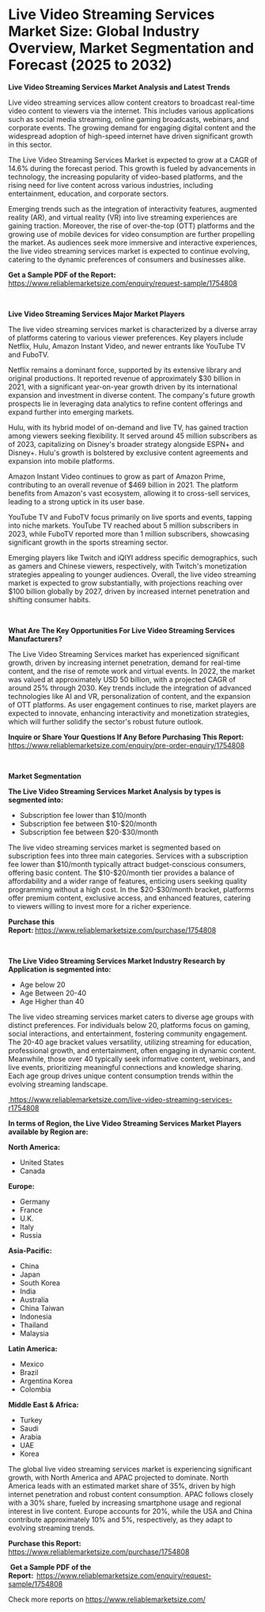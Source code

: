 <p><h1>Live Video Streaming Services Market Size: Global Industry Overview, Market Segmentation and Forecast (2025 to 2032)</h1></p><p><strong>Live Video Streaming Services Market Analysis and Latest Trends</strong></p>
<p><p>Live video streaming services allow content creators to broadcast real-time video content to viewers via the internet. This includes various applications such as social media streaming, online gaming broadcasts, webinars, and corporate events. The growing demand for engaging digital content and the widespread adoption of high-speed internet have driven significant growth in this sector.</p><p>The Live Video Streaming Services Market is expected to grow at a CAGR of 14.6% during the forecast period. This growth is fueled by advancements in technology, the increasing popularity of video-based platforms, and the rising need for live content across various industries, including entertainment, education, and corporate sectors. </p><p>Emerging trends such as the integration of interactivity features, augmented reality (AR), and virtual reality (VR) into live streaming experiences are gaining traction. Moreover, the rise of over-the-top (OTT) platforms and the growing use of mobile devices for video consumption are further propelling the market. As audiences seek more immersive and interactive experiences, the live video streaming services market is expected to continue evolving, catering to the dynamic preferences of consumers and businesses alike.</p></p>
<p><strong>Get a Sample PDF of the Report:&nbsp;</strong> <a href="https://www.reliablemarketsize.com/enquiry/request-sample/1754808?utm_campaign=1103&utm_medium=2&utm_source=Github&utm_content=ia&utm_term=10032025&utm_id=live-video-streaming-services">https://www.reliablemarketsize.com/enquiry/request-sample/1754808</a></p>
<p>&nbsp;</p>
<p><strong>Live Video Streaming Services Major Market Players</strong></p>
<p><p>The live video streaming services market is characterized by a diverse array of platforms catering to various viewer preferences. Key players include Netflix, Hulu, Amazon Instant Video, and newer entrants like YouTube TV and FuboTV. </p><p>Netflix remains a dominant force, supported by its extensive library and original productions. It reported revenue of approximately $30 billion in 2021, with a significant year-on-year growth driven by its international expansion and investment in diverse content. The company's future growth prospects lie in leveraging data analytics to refine content offerings and expand further into emerging markets.</p><p>Hulu, with its hybrid model of on-demand and live TV, has gained traction among viewers seeking flexibility. It served around 45 million subscribers as of 2023, capitalizing on Disney's broader strategy alongside ESPN+ and Disney+. Hulu's growth is bolstered by exclusive content agreements and expansion into mobile platforms.</p><p>Amazon Instant Video continues to grow as part of Amazon Prime, contributing to an overall revenue of $469 billion in 2021. The platform benefits from Amazon's vast ecosystem, allowing it to cross-sell services, leading to a strong uptick in its user base.</p><p>YouTube TV and FuboTV focus primarily on live sports and events, tapping into niche markets. YouTube TV reached about 5 million subscribers in 2023, while FuboTV reported more than 1 million subscribers, showcasing significant growth in the sports streaming sector.</p><p>Emerging players like Twitch and iQIYI address specific demographics, such as gamers and Chinese viewers, respectively, with Twitch's monetization strategies appealing to younger audiences. Overall, the live video streaming market is expected to grow substantially, with projections reaching over $100 billion globally by 2027, driven by increased internet penetration and shifting consumer habits.</p></p>
<p>&nbsp;</p>
<p><strong>What Are The Key Opportunities For Live Video Streaming Services Manufacturers?</strong></p>
<p><p>The Live Video Streaming Services market has experienced significant growth, driven by increasing internet penetration, demand for real-time content, and the rise of remote work and virtual events. In 2022, the market was valued at approximately USD 50 billion, with a projected CAGR of around 25% through 2030. Key trends include the integration of advanced technologies like AI and VR, personalization of content, and the expansion of OTT platforms. As user engagement continues to rise, market players are expected to innovate, enhancing interactivity and monetization strategies, which will further solidify the sector's robust future outlook.</p></p>
<p><strong>Inquire or Share Your Questions If Any Before Purchasing This Report:</strong> <a href="https://www.reliablemarketsize.com/enquiry/pre-order-enquiry/1754808?utm_campaign=1103&utm_medium=2&utm_source=Github&utm_content=ia&utm_term=10032025&utm_id=live-video-streaming-services">https://www.reliablemarketsize.com/enquiry/pre-order-enquiry/1754808</a></p>
<p>&nbsp;</p>
<p><strong>Market Segmentation</strong></p>
<p><strong>The Live Video Streaming Services Market Analysis by types is segmented into:</strong></p>
<p><ul><li>Subscription fee lower than $10/month</li><li>Subscription fee between $10-$20/month</li><li>Subscription fee between $20-$30/month</li></ul></p>
<p><p>The live video streaming services market is segmented based on subscription fees into three main categories. Services with a subscription fee lower than $10/month typically attract budget-conscious consumers, offering basic content. The $10-$20/month tier provides a balance of affordability and a wider range of features, enticing users seeking quality programming without a high cost. In the $20-$30/month bracket, platforms offer premium content, exclusive access, and enhanced features, catering to viewers willing to invest more for a richer experience.</p></p>
<p><strong>Purchase this Report:&nbsp;</strong><a href="https://www.reliablemarketsize.com/purchase/1754808?utm_campaign=1103&utm_medium=2&utm_source=Github&utm_content=ia&utm_term=10032025&utm_id=live-video-streaming-services">https://www.reliablemarketsize.com/purchase/1754808</a></p>
<p>&nbsp;</p>
<p><strong>The Live Video Streaming Services Market Industry Research by Application is segmented into:</strong></p>
<p><ul><li>Age below 20</li><li>Age Between 20-40</li><li>Age Higher than 40</li></ul></p>
<p><p>The live video streaming services market caters to diverse age groups with distinct preferences. For individuals below 20, platforms focus on gaming, social interactions, and entertainment, fostering community engagement. The 20-40 age bracket values versatility, utilizing streaming for education, professional growth, and entertainment, often engaging in dynamic content. Meanwhile, those over 40 typically seek informative content, webinars, and live events, prioritizing meaningful connections and knowledge sharing. Each age group drives unique content consumption trends within the evolving streaming landscape.</p></p>
<p><a href="https://www.reliablemarketsize.com/live-video-streaming-services-r1754808?utm_campaign=1103&utm_medium=2&utm_source=Github&utm_content=ia&utm_term=10032025&utm_id=live-video-streaming-services">&nbsp;https://www.reliablemarketsize.com/live-video-streaming-services-r1754808</a></p>
<p><strong>In terms of Region, the Live Video Streaming Services Market Players available by Region are:</strong></p>
<p>
    <p> <strong> North America: </strong>
        <ul>
            <li>United States</li>
            <li>Canada</li>
        </ul>
        </p> 
    <p> <strong> Europe: </strong>
        <ul>
            <li>Germany</li>
            <li>France</li>
            <li>U.K.</li>
            <li>Italy</li>
            <li>Russia</li>
        </ul>
        </p> 
    <p> <strong> Asia-Pacific: </strong>
        <ul>
            <li>China</li>
            <li>Japan</li>
            <li>South Korea</li>
            <li>India</li>
            <li>Australia</li>
            <li>China Taiwan</li>
            <li>Indonesia</li>
            <li>Thailand</li>
            <li>Malaysia</li>
        </ul>
        </p> 
    <p> <strong> Latin America: </strong>
        <ul>
            <li>Mexico</li>
            <li>Brazil</li>
            <li>Argentina Korea</li>
            <li>Colombia</li>
        </ul>
        </p> 
    <p> <strong> Middle East & Africa: </strong>
        <ul>
            <li>Turkey</li>
            <li>Saudi</li>
            <li>Arabia</li>
            <li>UAE</li>
            <li>Korea</li>
        </ul>
    </p>
    </p>
<p><p>The global live video streaming services market is experiencing significant growth, with North America and APAC projected to dominate. North America leads with an estimated market share of 35%, driven by high internet penetration and robust content consumption. APAC follows closely with a 30% share, fueled by increasing smartphone usage and regional interest in live content. Europe accounts for 20%, while the USA and China contribute approximately 10% and 5%, respectively, as they adapt to evolving streaming trends.</p></p>
<p><strong>Purchase this Report: </strong><a href="https://www.reliablemarketsize.com/purchase/1754808?utm_campaign=1103&utm_medium=2&utm_source=Github&utm_content=ia&utm_term=10032025&utm_id=live-video-streaming-services">https://www.reliablemarketsize.com/purchase/1754808</a></p>
<p>&nbsp;<strong>Get a Sample PDF of the Report:&nbsp;&nbsp;</strong><a href="https://www.reliablemarketsize.com/enquiry/request-sample/1754808?utm_campaign=1103&utm_medium=2&utm_source=Github&utm_content=ia&utm_term=10032025&utm_id=live-video-streaming-services">https://www.reliablemarketsize.com/enquiry/request-sample/1754808</a></p>
<p><strong></strong></p>
<p>Check more reports on <a href="https://www.reliablemarketsize.com/?utm_campaign=1103&utm_medium=2&utm_source=Github&utm_content=ia&utm_term=10032025&utm_id=live-video-streaming-services">https://www.reliablemarketsize.com/</a></p>